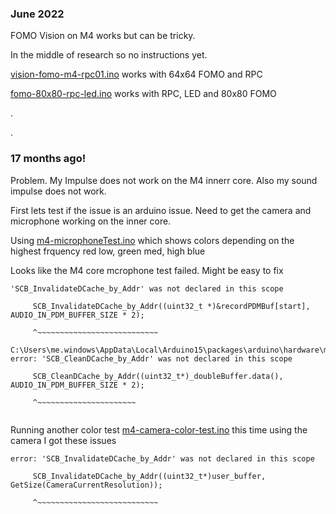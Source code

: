 ###  June 2022


FOMO Vision on M4 works but can be tricky.

In the middle of research so no instructions yet.


[vision-fomo-m4-rpc01.ino](vision-fomo-m4-rpc01.ino)   works with 64x64 FOMO and RPC

[fomo-80x80-rpc-led.ino](fomo-80x80-rpc-led.ino) works with RPC, LED and 80x80 FOMO





.




.






### 17 months ago!





Problem. My Impulse does not work on the M4 innerr core. Also my sound impulse does not work.

First lets test if the issue is an arduino issue. Need to get the camera and microphone working on the inner core.

Using [m4-microphoneTest.ino](m4-microphoneTest.ino) which shows colors depending on the highest frquency red low, green med, high blue


Looks like the M4 core mcrophone test failed. Might be easy to fix

```
'SCB_InvalidateDCache_by_Addr' was not declared in this scope

     SCB_InvalidateDCache_by_Addr((uint32_t *)&recordPDMBuf[start], AUDIO_IN_PDM_BUFFER_SIZE * 2);

     ^~~~~~~~~~~~~~~~~~~~~~~~~~~~

C:\Users\me.windows\AppData\Local\Arduino15\packages\arduino\hardware\mbed\1.3.1\libraries\PDM\src\stm32\PDM.cpp:142:5: error: 'SCB_CleanDCache_by_Addr' was not declared in this scope

     SCB_CleanDCache_by_Addr((uint32_t*)_doubleBuffer.data(), AUDIO_IN_PDM_BUFFER_SIZE * 2);

     ^~~~~~~~~~~~~~~~~~~~~~~


```



Running another color test [m4-camera-color-test.ino](m4-camera-color-test.ino) this time using the camera I got these issues

```
error: 'SCB_InvalidateDCache_by_Addr' was not declared in this scope

     SCB_InvalidateDCache_by_Addr((uint32_t*)user_buffer, GetSize(CameraCurrentResolution));

     ^~~~~~~~~~~~~~~~~~~~~~~~~~~~
```





